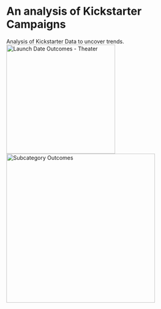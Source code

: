 # An analysis of Kickstarter Campaigns
Analysis of Kickstarter Data to uncover trends. 
<img width="284" alt="Launch Date Outcomes - Theater" src="https://user-images.githubusercontent.com/109490597/182422033-eb37be2f-289a-4727-8b1f-e92cacb7319a.png">
<img width="388" alt="Subcategory Outcomes" src="https://user-images.githubusercontent.com/109490597/182422135-fe54e8dc-de99-432c-96b6-4356d7a74232.png">
